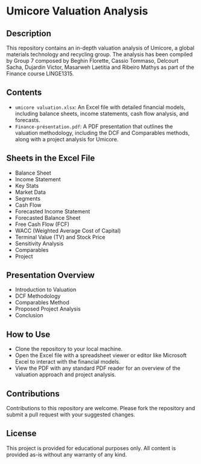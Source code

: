 # Umicore Valuation Analysis

## Description
This repository contains an in-depth valuation analysis of Umicore, a global materials technology and recycling group. The analysis has been compiled by Group 7 composed by Beghin Florette, Cassio Tommaso, Delcourt Sacha, Dujardin Victor, Masarweh Laetitia and Ribeiro Mathys as part of the Finance course LINGE1315.

## Contents
- `umicore valuation.xlsx`: An Excel file with detailed financial models, including balance sheets, income statements, cash flow analysis, and forecasts.
- `Finance-présentation.pdf`: A PDF presentation that outlines the valuation methodology, including the DCF and Comparables methods, along with a project analysis for Umicore.

## Sheets in the Excel File
- Balance Sheet
- Income Statement
- Key Stats
- Market Data
- Segments
- Cash Flow
- Forecasted Income Statement
- Forecasted Balance Sheet
- Free Cash Flow (FCF)
- WACC (Weighted Average Cost of Capital)
- Terminal Value (TV) and Stock Price
- Sensitivity Analysis
- Comparables
- Project

## Presentation Overview
- Introduction to Valuation
- DCF Methodology
- Comparables Method
- Proposed Project Analysis
- Conclusion

## How to Use
- Clone the repository to your local machine.
- Open the Excel file with a spreadsheet viewer or editor like Microsoft Excel to interact with the financial models.
- View the PDF with any standard PDF reader for an overview of the valuation approach and project analysis.

## Contributions
Contributions to this repository are welcome. Please fork the repository and submit a pull request with your suggested changes.

## License
This project is provided for educational purposes only. All content is provided as-is without any warranty of any kind.
